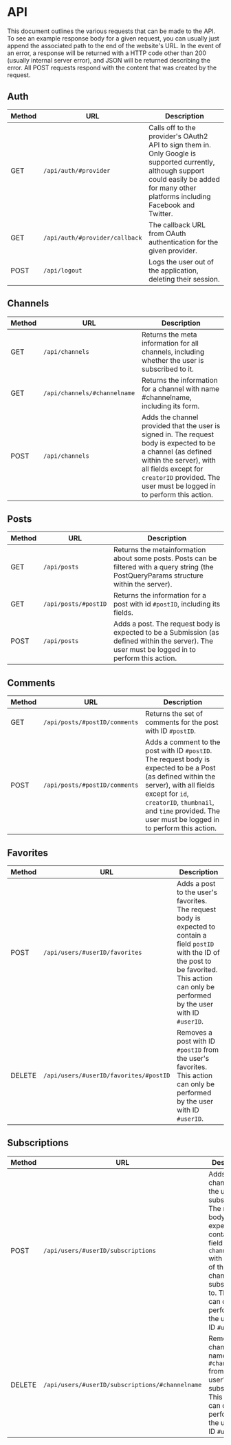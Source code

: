 # API

This document outlines the various requests that can be made to the API. To see an example response body for a given request, you can usually just append the associated path to the end of the website's URL. In the event of an error, a response will be returned with a HTTP code other than 200 (usually internal server error), and JSON will be returned describing the error. All POST requests respond with the content that was created by the request. 

## Auth
Method | URL | Description
-------|-----|------------
GET    | `/api/auth/#provider` | Calls off to the provider's OAuth2 API to sign them in. Only Google is supported currently, although support could easily be added for many other platforms including Facebook and Twitter.
GET    | `/api/auth/#provider/callback` | The callback URL from OAuth authentication for the given provider.
POST   | `/api/logout` | Logs the user out of the application, deleting their session.

## Channels
Method | URL | Description
-------|-----|------------
GET    | `/api/channels` | Returns the meta information for all channels, including whether the user is subscribed to it.
GET    | `/api/channels/#channelname` | Returns the information for a channel with name #channelname, including its form.
POST   | `/api/channels` | Adds the channel provided that the user is signed in. The request body is expected to be a channel (as defined within the server), with all fields except for `creatorID` provided. The user must be logged in to perform this action.

## Posts
Method | URL | Description
-------|-----|------------
GET    | `/api/posts` | Returns the metainformation about some posts. Posts can be filtered with a query string (the PostQueryParams structure within the server).
GET    | `/api/posts/#postID` | Returns the information for a post with id `#postID`, including its fields.
POST   | `/api/posts` | Adds a post. The request body is expected to be a Submission (as defined within the server). The user must be logged in to perform this action.

## Comments
Method | URL | Description
-------|-----|------------
GET    | `/api/posts/#postID/comments` | Returns the set of comments for the post with ID `#postID`.
POST   | `/api/posts/#postID/comments` | Adds a comment to the post with ID `#postID`. The request body is expected to be a Post (as defined within the server), with all fields except for `id`, `creatorID`, `thumbnail`, and `time` provided. The user must be logged in to perform this action.

## Favorites
Method | URL | Description
-------|-----|------------
POST   | `/api/users/#userID/favorites` | Adds a post to the user's favorites. The request body is expected to contain a field `postID` with the ID of the post to be favorited. This action can only be performed by the user with ID `#userID`.
DELETE | `/api/users/#userID/favorites/#postID` | Removes a post with ID `#postID` from the user's favorites. This action can only be performed by the user with ID `#userID`. 

## Subscriptions
Method | URL | Description
-------|-----|------------
POST   | `/api/users/#userID/subscriptions` | Adds a channel to the user's subscriptions. The request body is expected to contain a field `channelname` with the name of the channel to be subscribed to. This action can only be performed by the user with ID `#userID`.
DELETE | `/api/users/#userID/subscriptions/#channelname` | Removes a channel with name `#channelname` from the user's subscriptions. This action can only be performed by the user with ID `#userID`.


